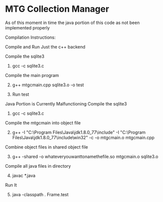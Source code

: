 # MTG Collection Manager

As of this moment in time the java portion of this code as not been implemented properly















Compilation Instructions:

Compile and Run Just the c++ backend

Compile the sqlite3

1. gcc -c sqlite3.c

Compile the main program 

2. g++ mtgcmain.cpp sqlite3.o -o test

3. Run test



Java Portion is Currently Malfunctioning
Compile the sqlite3

1. gcc -c sqlite3.c

Compile the mtgcmain into object file

2. g++ -I "C:\Program Files\Java\jdk1.8.0_77\include" -I "C:\Program Files\Java\jdk1.8.0_77\include\win32" -c -o mtgcmain.o mtgcmain.cpp

Combine object files in shared object file

3. g++ -shared -o whateveryouwanttonamethefile.so mtgcmain.o sqlite3.o

Compile all java files in directory

4. javac *.java

Run It

5. java -classpath . Frame.test  

